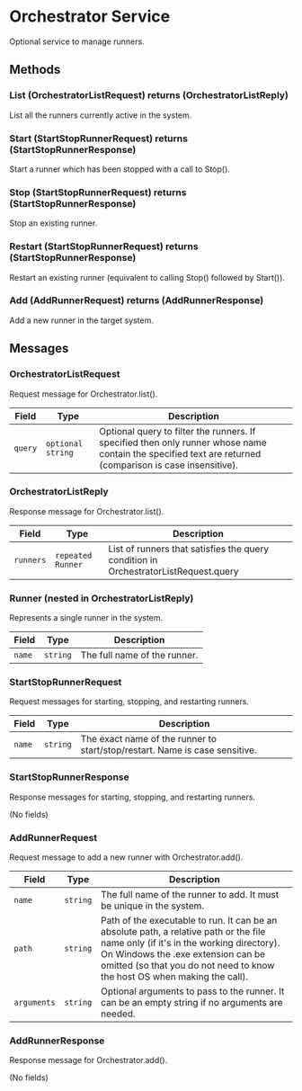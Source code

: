 # Orchestrator Service

Optional service to manage runners.

## Methods

### List (OrchestratorListRequest) returns (OrchestratorListReply)
List all the runners currently active in the system.

### Start (StartStopRunnerRequest) returns (StartStopRunnerResponse)
Start a runner which has been stopped with a call to Stop().

### Stop (StartStopRunnerRequest) returns (StartStopRunnerResponse)
Stop an existing runner.

### Restart (StartStopRunnerRequest) returns (StartStopRunnerResponse)
Restart an existing runner (equivalent to calling Stop() followed by Start()).

### Add (AddRunnerRequest) returns (AddRunnerResponse)
Add a new runner in the target system.

## Messages

### OrchestratorListRequest
Request message for Orchestrator.list().

| Field | Type | Description |
|---|---|---|
| `query` | `optional string` | Optional query to filter the runners. If specified then only runner whose name contain the specified text are returned (comparison is case insensitive). |

### OrchestratorListReply
Response message for Orchestrator.list().

| Field | Type | Description |
|---|---|---|
| `runners` | `repeated Runner` | List of runners that satisfies the query condition in OrchestratorListRequest.query |

### Runner (nested in OrchestratorListReply)
Represents a single runner in the system.

| Field | Type | Description |
|---|---|---|
| `name` | `string` | The full name of the runner. |

### StartStopRunnerRequest
Request messages for starting, stopping, and restarting runners.

| Field | Type | Description |
|---|---|---|
| `name` | `string` | The exact name of the runner to start/stop/restart. Name is case sensitive. |

### StartStopRunnerResponse
Response messages for starting, stopping, and restarting runners.

(No fields)

### AddRunnerRequest
Request message to add a new runner with Orchestrator.add().

| Field | Type | Description |
|---|---|---|
| `name` | `string` | The full name of the runner to add. It must be unique in the system. |
| `path` | `string` | Path of the executable to run. It can be an absolute path, a relative path or the file name only (if it's in the working directory). On Windows the .exe extension can be omitted (so that you do not need to know the host OS when making the call). |
| `arguments` | `string` | Optional arguments to pass to the runner. It can be an empty string if no arguments are needed. |

### AddRunnerResponse
Response message for Orchestrator.add().

(No fields)